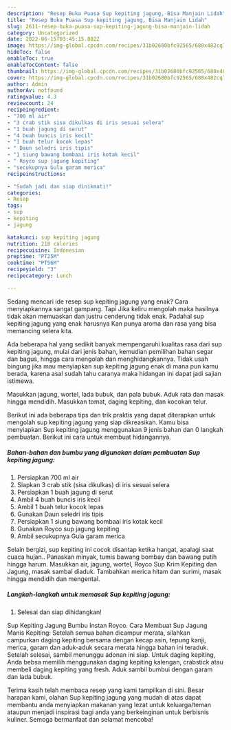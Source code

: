 ```yaml
---
description: "Resep Buka Puasa Sup kepiting jagung, Bisa Manjain Lidah"
title: "Resep Buka Puasa Sup kepiting jagung, Bisa Manjain Lidah"
slug: 2611-resep-buka-puasa-sup-kepiting-jagung-bisa-manjain-lidah
category: Uncategorized
date: 2022-06-15T03:45:15.802Z
image: https://img-global.cpcdn.com/recipes/31b02680bfc92565/680x482cq70/sup-kepiting-jagung-foto-resep-utama.jpg
hideToc: false
enableToc: true
enableTocContent: false
thumbnail: https://img-global.cpcdn.com/recipes/31b02680bfc92565/680x482cq70/sup-kepiting-jagung-foto-resep-utama.jpg
cover: https://img-global.cpcdn.com/recipes/31b02680bfc92565/680x482cq70/sup-kepiting-jagung-foto-resep-utama.jpg
author: Admin
authorAv: notfound
ratingvalue: 4.3
reviewcount: 24
recipeingredient:
- "700 ml air"
- "3 crab stik sisa dikulkas di iris sesuai selera"
- "1 buah jagung di serut"
- "4 buah buncis iris kecil"
- "1 buah telur kocok lepas"
- " Daun seledri iris tipis"
- "1 siung bawang bombaai iris kotak kecil"
- " Royco sup jagung kepiting"
- "secukupnya Gula garam merica"
recipeinstructions:

- "Sudah jadi dan siap dinikmati!"
categories:
- Resep
tags:
- sup
- kepiting
- jagung

katakunci: sup kepiting jagung 
nutrition: 218 calories
recipecuisine: Indonesian
preptime: "PT25M"
cooktime: "PT56M"
recipeyield: "3"
recipecategory: Lunch

---
```



Sedang mencari ide resep sup kepiting jagung yang enak? Cara menyiapkannya sangat gampang. Tapi Jika keliru mengolah maka hasilnya tidak akan memuaskan dan justru cenderung tidak enak. Padahal sup kepiting jagung yang enak harusnya Kan punya aroma dan rasa yang bisa memancing selera kita.


Ada beberapa hal yang sedikit banyak mempengaruhi kualitas rasa dari sup kepiting jagung, mulai dari jenis bahan, kemudian pemilihan bahan segar dan bagus, hingga cara mengolah dan menghidangkannya. Tidak usah bingung jika mau menyiapkan sup kepiting jagung enak di mana pun kamu berada, karena asal sudah tahu caranya maka hidangan ini dapat jadi sajian istimewa.

Masukkan jagung, wortel, lada bubuk, dan pala bubuk. Aduk rata dan masak hingga mendidih. Masukkan tomat, daging kepiting, dan kocokan telur.


Berikut ini ada beberapa tips dan trik praktis yang dapat diterapkan untuk mengolah sup kepiting jagung yang siap dikreasikan. Kamu bisa menyiapkan Sup kepiting jagung menggunakan 9 jenis bahan dan 0 langkah pembuatan. Berikut ini cara untuk membuat hidangannya.

<!--inarticleads1-->

##### Bahan-bahan dan bumbu yang digunakan dalam pembuatan Sup kepiting jagung:

1. Persiapkan 700 ml air
1. Siapkan 3 crab stik (sisa dikulkas) di iris sesuai selera
1. Persiapkan 1 buah jagung di serut
1. Ambil 4 buah buncis iris kecil
1. Ambil 1 buah telur kocok lepas
1. Gunakan  Daun seledri iris tipis
1. Persiapkan 1 siung bawang bombaai iris kotak kecil
1. Gunakan  Royco sup jagung kepiting
1. Ambil secukupnya Gula garam merica


Selain bergizi, sup kepiting ini cocok disantap ketika hangat, apalagi saat cuaca hujan.. Panaskan minyak, tumis bawang bombay dan bawang putih hingga harum. Masukkan air, jagung, wortel, Royco Sup Krim Kepiting dan Jagung, masak sambal diaduk. Tambahkan merica hitam dan surimi, masak hingga mendidih dan mengental. 

<!--inarticleads2-->

##### Langkah-langkah untuk memasak Sup kepiting jagung:


1. Selesai dan siap dihidangkan!

Sup Kepiting Jagung Bumbu Instan Royco. Cara Membuat Sup Jagung Manis Kepiting: Setelah semua bahan dicampur merata, silahkan campurkan daging kepiting bersama dengan kecap asin, tepung kanji, merica, garam dan aduk-aduk secara merata hingga bahan ini teraduk. Setelah selesai, sambil menunggu adonan ini siap. Untuk daging kepiting, Anda bebsa memilih menggunakan daging kepiting kalengan, crabstick atau membeli daging kepiting yang fresh. Aduk sambil bumbui dengan garam dan lada bubuk. 

Terima kasih telah membaca resep yang kami tampilkan di sini. Besar harapan kami, olahan Sup kepiting jagung yang mudah di atas dapat membantu anda menyiapkan makanan yang lezat untuk keluarga/teman ataupun menjadi inspirasi bagi anda yang berkeinginan untuk berbisnis kuliner. Semoga bermanfaat dan selamat mencoba!
